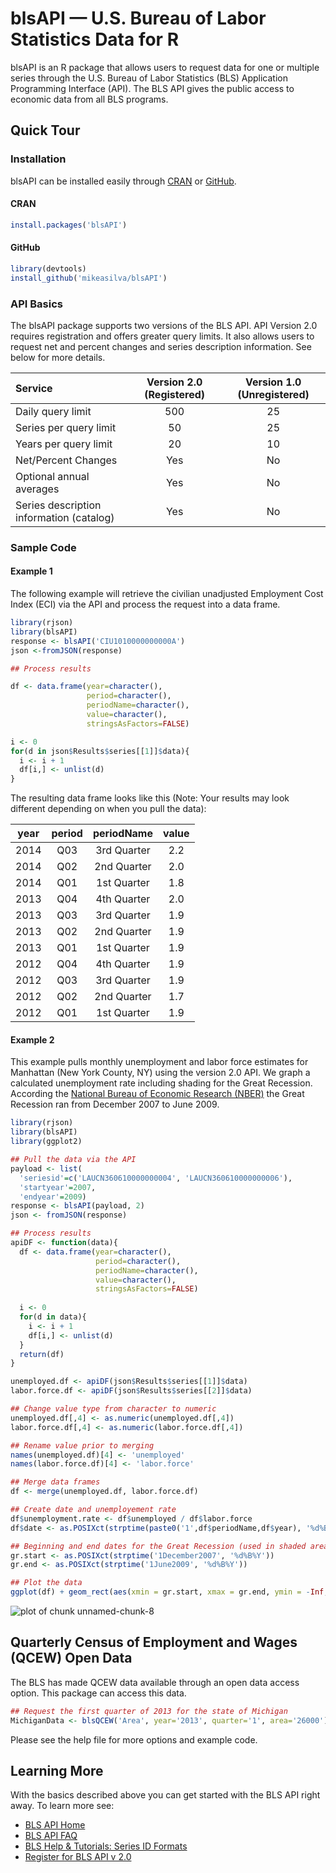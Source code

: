# blsAPI — U.S. Bureau of Labor Statistics Data for R  


blsAPI is an R package that allows users to request data for one or multiple series through the U.S. Bureau of Labor Statistics (BLS) Application Programming Interface (API).  The BLS API gives the public access to economic data from all BLS programs. 

## Quick Tour 

### Installation  
blsAPI can be installed easily through [CRAN](https://cran.r-project.org/package=blsAPI) or [GitHub](https://github.com/mikeasilva/blsAPI).    

#### CRAN  

```r
install.packages('blsAPI')
```

#### GitHub  

```r
library(devtools)
install_github('mikeasilva/blsAPI')
```

### API Basics  
The blsAPI package supports two versions of the BLS API.  API Version 2.0 requires registration and offers greater query limits. It also allows users to request net and percent changes and series description information. See below for more details.

| Service                                  |  Version 2.0 (Registered)  |  Version 1.0 (Unregistered)  |
|:-----------------------------------------|:--------------------------:|:----------------------------:|
| Daily query limit                        |            500             |              25              |
| Series per query limit                   |             50             |              25              |
| Years per query limit                    |             20             |              10              |
| Net/Percent Changes                      |            Yes             |              No              |
| Optional annual averages                 |            Yes             |              No              |
| Series description information (catalog) |            Yes             |              No              |

### Sample Code

#### Example 1
The following example will retrieve the civilian unadjusted Employment Cost Index (ECI) via the API and process the request into a data frame.


```r
library(rjson)
library(blsAPI)
response <- blsAPI('CIU1010000000000A')
json <-fromJSON(response)

## Process results

df <- data.frame(year=character(),
                 period=character(), 
                 periodName=character(),
                 value=character(),
                 stringsAsFactors=FALSE) 

i <- 0
for(d in json$Results$series[[1]]$data){
  i <- i + 1
  df[i,] <- unlist(d)
}
```

The resulting data frame looks like this (Note: Your results may look different depending on when you pull the data):  


|  year  |  period  |  periodName  |  value  |
|:------:|:--------:|:------------:|:-------:|
|  2014  |   Q03    | 3rd Quarter  |   2.2   |
|  2014  |   Q02    | 2nd Quarter  |   2.0   |
|  2014  |   Q01    | 1st Quarter  |   1.8   |
|  2013  |   Q04    | 4th Quarter  |   2.0   |
|  2013  |   Q03    | 3rd Quarter  |   1.9   |
|  2013  |   Q02    | 2nd Quarter  |   1.9   |
|  2013  |   Q01    | 1st Quarter  |   1.9   |
|  2012  |   Q04    | 4th Quarter  |   1.9   |
|  2012  |   Q03    | 3rd Quarter  |   1.9   |
|  2012  |   Q02    | 2nd Quarter  |   1.7   |
|  2012  |   Q01    | 1st Quarter  |   1.9   |

#### Example 2
This example pulls monthly unemployment and labor force estimates for Manhattan (New York County, NY) using the version 2.0 API.  We graph a calculated unemployment rate including shading for the Great Recession.  According the [National Bureau of Economic Research (NBER)](http://www.nber.org/cycles.html) the Great Recession ran from December 2007 to June 2009.


```r
library(rjson)
library(blsAPI)
library(ggplot2)

## Pull the data via the API
payload <- list(
  'seriesid'=c('LAUCN360610000000004', 'LAUCN360610000000006'),
  'startyear'=2007,
  'endyear'=2009)
response <- blsAPI(payload, 2)
json <- fromJSON(response)

## Process results
apiDF <- function(data){
  df <- data.frame(year=character(),
                   period=character(),
                   periodName=character(),
                   value=character(),
                   stringsAsFactors=FALSE)
  
  i <- 0
  for(d in data){
    i <- i + 1
    df[i,] <- unlist(d)
  }
  return(df)
}

unemployed.df <- apiDF(json$Results$series[[1]]$data)
labor.force.df <- apiDF(json$Results$series[[2]]$data)

## Change value type from character to numeric
unemployed.df[,4] <- as.numeric(unemployed.df[,4])
labor.force.df[,4] <- as.numeric(labor.force.df[,4])

## Rename value prior to merging
names(unemployed.df)[4] <- 'unemployed'
names(labor.force.df)[4] <- 'labor.force'

## Merge data frames
df <- merge(unemployed.df, labor.force.df)

## Create date and unemployement rate
df$unemployment.rate <- df$unemployed / df$labor.force
df$date <- as.POSIXct(strptime(paste0('1',df$periodName,df$year), '%d%B%Y'))

## Beginning and end dates for the Great Recession (used in shaded area)
gr.start <- as.POSIXct(strptime('1December2007', '%d%B%Y'))
gr.end <- as.POSIXct(strptime('1June2009', '%d%B%Y'))

## Plot the data
ggplot(df) + geom_rect(aes(xmin = gr.start, xmax = gr.end, ymin = -Inf, ymax = Inf), alpha = 0.4, fill="#DDDDDD") + geom_line(aes(date, unemployment.rate*100)) + ylab('Percent of labor force')  + xlab('Great Recession shaded in gray') + ggtitle('Unemployment Rate for Manhattan, NY (Jan 2007 to Dec 2010)') + theme_bw()
```

![plot of chunk unnamed-chunk-8](figure/unnamed-chunk-8-1.png) 

## Quarterly Census of Employment and Wages (QCEW) Open Data
The BLS has made QCEW data available through an open data access option.  This package can access this data.

```r
## Request the first quarter of 2013 for the state of Michigan
MichiganData <- blsQCEW('Area', year='2013', quarter='1', area='26000')
```

Please see the help file for more options and example code.

## Learning More
With the basics described above you can get started with the BLS API right away. To learn more see:  

* [BLS API Home](http://www.bls.gov/developers/)
* [BLS API FAQ](http://www.bls.gov/developers/api_faqs.htm) 
* [BLS Help & Tutorials: Series ID Formats](http://www.bls.gov/help/hlpforma.htm)  
* [Register for BLS API v 2.0](http://data.bls.gov/registrationEngine/)  
